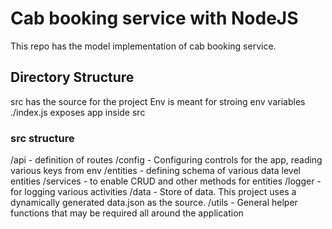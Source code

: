 # Cab booking service with NodeJS
This repo has the model implementation of cab booking service.

## Directory Structure

src has the source for the project
Env is meant for stroing env variables
./index.js exposes app inside src

### src structure
/api - definition of routes
/config - Configuring controls for the app, reading various keys from env
/entities - defining schema of various data level entities
/services - to enable CRUD and other methods for entities
/logger - for logging various activities
/data - Store of data. This project uses a dynamically generated data.json as the source.
/utils - General helper functions that may be required all around the application